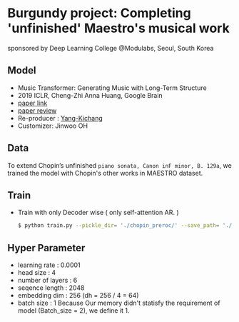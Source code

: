 # Burgundy project: Completing 'unfinished' Maestro's musical work
sponsored by Deep Learning College @Modulabs, Seoul, South Korea

## Model

- Music Transformer: Generating Music with Long-Term Structure
- 2019 ICLR, Cheng-Zhi Anna Huang, Google Brain
- [paper link](https://arxiv.org/abs/1809.04281) 
- [paper review](https://github.com/SSUHan/PaparReviews/issues/13)
- Re-producer : [Yang-Kichang](https://github.com/jason9693/MusicTransformer-tensorflow2.0/)
- Customizer: Jinwoo OH


## Data

To extend Chopin’s unfinished `piano sonata, Canon inF minor, B. 129a`, we trained the model with Chopin's other works in MAESTRO dataset.


## Train

* Train with only Decoder wise ( only self-attention AR. )

  ```bash
  $ python train.py --pickle_dir= './chopin_preroc/' --save_path= './result/'
  ```


## Hyper Parameter

* learning rate : 0.0001
* head size : 4
* number of layers : 6
* seqence length : 2048
* embedding dim : 256 (dh = 256 / 4 = 64)
* batch size : 1
  Because Our memory didn't statisfy the requirement of model (Batch_size = 2), we define it 1.
